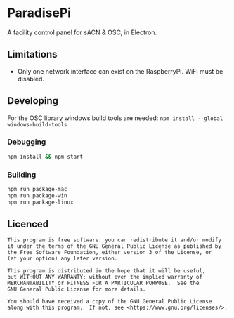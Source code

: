 # ParadisePi

A facility control panel for sACN & OSC, in Electron.

## Limitations

- Only one network interface can exist on the RaspberryPi. WiFi must be disabled.

## Developing

For the OSC library windows build tools are needed: `npm install --global windows-build-tools`

### Debugging 

```bash
npm install && npm start
```

### Building

```bash
npm run package-mac
npm run package-win
npm run package-linux
```

## Licenced


    This program is free software: you can redistribute it and/or modify
    it under the terms of the GNU General Public License as published by
    the Free Software Foundation, either version 3 of the License, or
    (at your option) any later version.

    This program is distributed in the hope that it will be useful,
    but WITHOUT ANY WARRANTY; without even the implied warranty of
    MERCHANTABILITY or FITNESS FOR A PARTICULAR PURPOSE.  See the
    GNU General Public License for more details.

    You should have received a copy of the GNU General Public License
    along with this program.  If not, see <https://www.gnu.org/licenses/>.